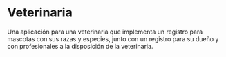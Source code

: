 # Veterinaria
Una aplicación para una veterinaria que implementa un registro para mascotas con sus razas y especies, junto con un registro para su dueño y con profesionales a la disposición de la veterinaria.

